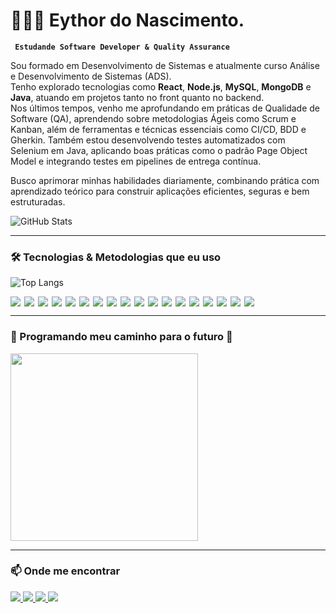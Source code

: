 # 👨🏻‍💻 Eythor do Nascimento.
**` Estudande Software Developer & Quality Assurance`**

Sou formado em Desenvolvimento de Sistemas e atualmente curso Análise e Desenvolvimento de Sistemas (ADS).  
Tenho explorado tecnologias como **React**, **Node.js**, **MySQL**, **MongoDB** e **Java**, atuando em projetos tanto no front quanto no backend.  
Nos últimos tempos, venho me aprofundando em práticas de Qualidade de Software (QA), aprendendo sobre metodologias Ágeis como Scrum e Kanban, além de ferramentas e técnicas essenciais como CI/CD, BDD e Gherkin. Também estou desenvolvendo testes automatizados com Selenium em Java, aplicando boas práticas como o padrão Page Object Model e integrando testes em pipelines de entrega contínua.


Busco aprimorar minhas habilidades diariamente, combinando prática com aprendizado teórico para construir aplicações eficientes, seguras e bem estruturadas.

![GitHub Stats](https://github-readme-stats.vercel.app/api?username=eythordonascimento&theme=midnight-purple&show_icons=true)

---

### 🛠️ Tecnologias & Metodologias que eu uso

![Top Langs](https://github-readme-stats.vercel.app/api/top-langs/?username=eythordonascimento&layout=compact&theme=dark&bg_color=000000&title_color=8A2BE2&text_color=FFFFFF)

<div style="display: flex; flex-wrap: wrap; gap: 6px;">
  <!-- Techs -->
  <img src="https://img.shields.io/badge/HTML5-E34F26?style=for-the-badge&logo=html5&logoColor=white" />
  <img src="https://img.shields.io/badge/CSS3-1572B6?style=for-the-badge&logo=css3&logoColor=white" />
  <img src="https://img.shields.io/badge/JavaScript-F7DF1E?style=for-the-badge&logo=javascript&logoColor=black" />
  <img src="https://img.shields.io/badge/React-20232A?style=for-the-badge&logo=react&logoColor=61DAFB" />
  <img src="https://img.shields.io/badge/Node.js-339933?style=for-the-badge&logo=node.js&logoColor=white" />
  <img src="https://img.shields.io/badge/Express.js-000000?style=for-the-badge&logo=express&logoColor=white" />
  <img src="https://img.shields.io/badge/MySQL-4479A1?style=for-the-badge&logo=mysql&logoColor=white" />
  <img src="https://img.shields.io/badge/MongoDB-47A248?style=for-the-badge&logo=mongodb&logoColor=white" />
  <img src="https://img.shields.io/badge/Java-007396?style=for-the-badge&logo=java&logoColor=white" />
  <img src="https://img.shields.io/badge/Git-F05032?style=for-the-badge&logo=git&logoColor=white" />
  <img src="https://img.shields.io/badge/GitHub-181717?style=for-the-badge&logo=github&logoColor=white" />
  <img src="https://img.shields.io/badge/MVC-Architecture-blue?style=for-the-badge" />
  <!-- QA + Agile -->
  <img src="https://img.shields.io/badge/QA-Quality_Assurance-purple?style=for-the-badge" />
  <img src="https://img.shields.io/badge/Scrum-Agile-blueviolet?style=for-the-badge&logo=scrumalliance&logoColor=white" />
  <img src="https://img.shields.io/badge/Kanban-Agile-teal?style=for-the-badge" />
  <img src="https://img.shields.io/badge/Gherkin-BDD-darkgreen?style=for-the-badge" />
  <img src="https://img.shields.io/badge/CI%2FCD-Automation-orange?style=for-the-badge" />
  <img src="https://img.shields.io/badge/BDD-Behavior_Driven_Development-yellowgreen?style=for-the-badge" />
</div>

---

### 📌 Programando meu caminho para o futuro 🚀

<img src="https://media.giphy.com/media/qgQUggAC3Pfv687qPC/giphy.gif" width="300" />

---

### 📫 Onde me encontrar

<a href="mailto:nascimentoeythor@gmail.com">
  <img src="https://img.shields.io/badge/Gmail-D14836?style=for-the-badge&logo=gmail&logoColor=white" />
</a>
<a href="https://api.whatsapp.com/send?phone=5581996171798">
  <img src="https://img.shields.io/badge/WhatsApp-25D366?style=for-the-badge&logo=whatsapp&logoColor=white" />
</a>
<a href="https://instagram.com/eythor_7/">
  <img src="https://img.shields.io/badge/Instagram-E4405F?style=for-the-badge&logo=instagram&logoColor=white" />
</a>
<a href="https://www.linkedin.com/in/eythornascimento/">
  <img src="https://img.shields.io/badge/LinkedIn-0077B5?style=for-the-badge&logo=linkedin&logoColor=white" />
</a>
